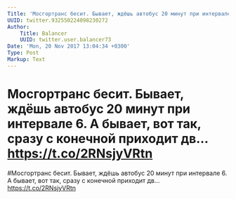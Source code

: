 ```yaml
---
Title: 'Мосгортранс бесит. Бывает, ждёшь автобус 20 минут при интервале 6. А бывает, вот так, сразу с конечной приходит дв… https://t.co/2RNsjyVRtn'
UUID: twitter.932550224098230272
Author:
    Title: Balancer
    UUID: twitter.user.balancer73
Date: 'Mon, 20 Nov 2017 13:04:34 +0300'
Type: Post
Markup: Text
---
```


# Мосгортранс бесит. Бывает, ждёшь автобус 20 минут при интервале 6. А бывает, вот так, сразу с конечной приходит дв… https://t.co/2RNsjyVRtn

#Мосгортранс бесит. Бывает, ждёшь автобус 20 минут при
интервале 6. А бывает, вот так, сразу с конечной приходит
дв… https://t.co/2RNsjyVRtn